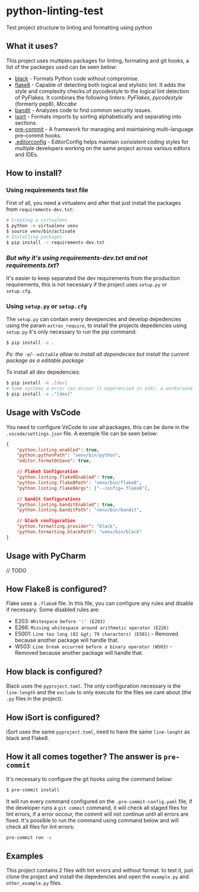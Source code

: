 # python-linting-test
Test project structure to linting and formatting using python

## What it uses?
This project uses multiples packages for linting, formating and git hooks, a list of the packeges used can be seen below:

* [black](https://github.com/psf/black) - Formats Python code without compromise.
* [flake8](https://github.com/PyCQA/flake8) - Capable of detecting both logical and stylistic lint. It adds the style and complexity checks of pycodestyle to the logical lint detection of PyFlakes. It combines the following linters: *PyFlakes*, *pycodestyle* (formerly pep8), *Mccabe*
* [bandit](https://github.com/PyCQA/bandit) - Analyzes code to find common security issues.
* [isort](https://github.com/PyCQA/isort) - Formats imports by sorting alphabetically and separating into sections.
* [pre-commit](https://github.com/pre-commit/pre-commit) - A framework for managing and maintaining multi-language pre-commit hooks.
* [.editorconfig](https://editorconfig.org/) - EditorConfig helps maintain consistent coding styles for multiple developers working on the same project across various editors and IDEs.

## How to install?

### Using requirements text file

First of all, you need a virtualenv and after that just install the packages from `requirements-dev.txt`:
```bash
# Creating a virtualenv
$ python -m virtualenv venv
$ source venv/bin/activate
# Installing packages
$ pip install -r requirements-dev.txt
```
### *But why it's using requirements-dev.txt and not requirements.txt*?
It's easier to keep separated the dev requirements from the production requirements, this is not necessary if the project uses `setup.py` or `setup.cfg`.

### Using `setup.py` or `setup.cfg`
The `setup.py` can contain every devepencies and develop depedencies using the param `extras_require`, to install the projects depedencies using `setup.py` it's only necessary to run the pip command:
```bash
$ pip install -e .
```
*Ps: the `-e`/`--editable` allow to install all dependecies but install the current package as a editable package*

To install all dev depedencies:
```bash
$ pip install -e .[dev]
# Some systems a error can occour (i experencied in zsh), a workaround is using the bellow command:
$ pip install -e ."[dev]"
```

## Usage with VsCode

You need to configure VsCode to use all packages, this can be done in the `.vscode/settings.json` file. A exemple file can be seen below:
```json
{
    "python.linting.enabled": true,
    "python.pythonPath": "venv/bin/python",
    "editor.formatOnSave": true,

    // Flake8 Configuration
    "python.linting.flake8Enabled": true,
    "python.linting.flake8Path": "venv/bin/flake8",
    "python.linting.flake8Args": ["--config=.flake8"],

    // bandit Configurations
    "python.linting.banditEnabled": true,
    "python.linting.banditPath": "venv/bin/bandit",

    // black configuration
    "python.formatting.provider": "black",
    "python.formatting.blackPath": "venv/bin/black"
}
```

## Usage with PyCharm
// TODO

## How Flake8 is configured?
Flake uses a `.flake8` file. In this file, you can configure any rules and disable if necessary.
Some disabled rules are:
 - E203: `Whitespace before ':' (E203)`
 - E266: `Missing whitespace around arithmetic operator (E226)`
 - E5001: `Line too long (82 &gt; 79 characters) (E501)` - Removed because another package will handle that.
 - W503: `Line break occurred before a binary operator (W503)` - Removed because another package will handle that.

 ## How black is configured?
 Black uses the `pyproject.toml`. The only configuration necessary is the `line-length` and the `exclude` to only execute for the files we care about (the `.py` files in the project).

 ## How iSort is configured?
 iSort uses the same `pyproject.toml`, need to have the same `line-lenght` as black and Flake8.

 ## How it all comes together? The answer is `pre-commit`
It's necessary to configure the git hooks using the command below:
```bash
$ pre-commit install
```
It will run every command configured on the `.pre-commit-config.yaml` file, if the developer runs a `git commit` command, it will check all staged files for lint errors, if a error occour, the commit will not continue until all errors are fixed. It's possible to run the command using command below and will check all files for lint errors:
```bash
pre-commit run -a
```

## Examples
This project contains 2 files with lint errors and without format.
to test it, just clone the project and install the depedencies and open the `example.py` and `other_example.py` files.